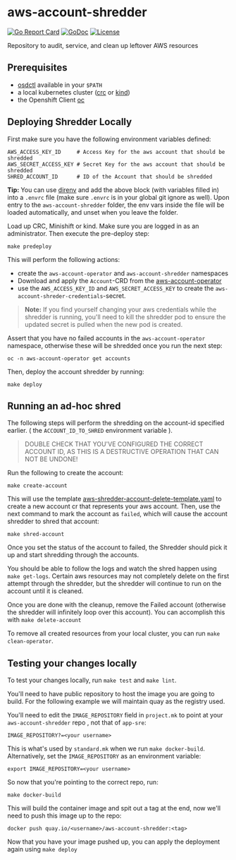 # aws-account-shredder
[![Go Report Card](https://goreportcard.com/badge/github.com/openshift/aws-account-shredder)](https://goreportcard.com/report/github.com/openshift/aws-account-shredder)
[![GoDoc](https://godoc.org/github.com/openshift/aws-account-shredder?status.svg)](https://pkg.go.dev/mod/github.com/openshift/aws-account-shredder)
[![License](https://img.shields.io/:license-apache-blue.svg)](http://www.apache.org/licenses/LICENSE-2.0.html)


Repository to audit, service, and clean up leftover AWS resources

## Prerequisites
* [osdctl](https://github.com/openshift/osdctl/) available in your `$PATH`
* a local kubernetes cluster ([crc](https://github.com/code-ready/crc/) or [kind](https://kind.sigs.k8s.io/))
* the Openshift Client [oc](https://github.com/openshift/oc)

## Deploying Shredder Locally

First make sure you have the following environment variables defined:
```
AWS_ACCESS_KEY_ID     # Access Key for the aws account that should be shredded
AWS_SECRET_ACCESS_KEY # Secret Key for the aws account that should be shredded
SHRED_ACCOUNT_ID      # ID of the Account that should be shredded
```

**Tip:** You can use [direnv](https://direnv.net) and add the above block (with variables filled in) into a `.envrc` file (make sure `.envrc` is in your global git ignore as well). Upon entry to the `aws-account-shredder` folder, the env vars inside the file will be loaded automatically, and unset when you leave the folder.

Load up CRC, Minishift or kind. Make sure you are logged in as an administrator. Then execute the pre-deploy step:

```
make predeploy
```

This will perform the following actions:
* create the `aws-account-operator` and `aws-account-shredder` namespaces
* Download and apply the `Account`-CRD from the [aws-account-operator](https://github.com/openshift/aws-account-operator/)
* use the `AWS_ACCESS_KEY_ID` and `AWS_SECRET_ACCESS_KEY` to create the `aws-account-shreder-credentials`-secret.

> **Note:** If you find yourself changing your aws credentials while the shredder is running, you'll need to kill the shredder pod to ensure the updated secret is pulled when the new pod is created.

Assert that you have no failed accounts in the `aws-account-operator` namespace, otherwise these will be shredded once you run the next step:
```
oc -n aws-account-operator get accounts
```

Then, deploy the account shredder by running:
```
make deploy
```

## Running an ad-hoc shred

The following steps will perform the shredding on the account-id specified earlier. ( the `ACCOUNT_ID_TO_SHRED` environment variable ).

> DOUBLE CHECK THAT YOU'VE CONFIGURED THE CORRECT ACCOUNT ID, AS THIS IS A DESTRUCTIVE OPERATION THAT CAN NOT BE UNDONE!

Run the following to create the account:
```
make create-account
```

This will use the template [aws-shredder-account-delete-template.yaml](./hack/templates/aws-shredder-account-delete-template.yaml) to create a new account cr that represents your aws account. Then, use the next command to mark the account as `failed`, which will cause the account shredder to shred that account:

```
make shred-account
```

Once you set the status of the account to failed, the Shredder should pick it up and start shredding through the accounts.

You should be able to follow the logs and watch the shred happen using `make get-logs`.  Certain aws resources may not completely delete on the first attempt through the shredder, but the shredder will continue to run on the account until it is cleaned.

Once you are done with the cleanup, remove the Failed account (otherwise the shredder will infinitely loop over this account). You can accomplish this with `make delete-account`

To remove all created resources from your local cluster, you can run `make clean-operator`.

## Testing your changes locally

To test your changes locally, run `make test` and `make lint`. 

You'll need to have public repository to host the image you are going to build. For the following example we will maintain quay as the registry used.

You'll need to edit the `IMAGE_REPOSITORY` field in `project.mk` to point at your `aws-account-shredder` repo , not that of `app-sre`:
```
IMAGE_REPOSITORY?=<your username>
```
This is what's used by `standard.mk` when we run `make docker-build`. Alternatively, set the `IMAGE_REPOSITORY` as an environment variable:
```
export IMAGE_REPOSITORY=<your username>
```
So now that you're pointing to the correct repo, run:
```
make docker-build
```
This will build the container image and spit out a tag at the end, now we'll need to push this image up to the repo:
```
docker push quay.io/<username>/aws-account-shredder:<tag>
```

Now that you have your image pushed up, you can apply the deployment again using `make deploy`

